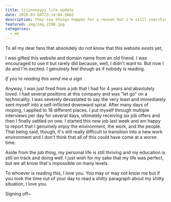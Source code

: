 ```yaml
---
title: tiiinnnyyyy life update
date: 2020-03-04T23:14:04.566Z
description: they say things happen for a reason but i'm still searching for that reason
featured: img/img_2198.jpg
categories:
  - me
---
```

To all my dear fans that absolutely do not know that this website exists yet, 

I was gifted this website and domain name from an old friend. I was encouraged to use it but rarely did because, well, I didn't want to. But now I do and I'm excited. I genuinely feel though as if nobody is reading.

*If you're reading this send me a sign*

Anyway, I was just fired from a job that I had for 4 years and absolutely loved. I had several positions at this company and was "let go" on a technicality. I was severely devastated to say the very least and immediately sent myself into a self-inflicted downward spiral. After many days of moping, I applied to 18 different places. I put myself through multiple interviews per day for several days, ultimately receiving six job offers and then I finally settled on one. I started this new job last week and am happy to report that I genuinely enjoy the environment, the work, and the people. That being said, though, it's still really difficult to transition into a new work environment and I don't think that all of this could have come at a worse time. 

Aside from the job thing, my personal life is still thriving and my education is still on track and doing well. I just wish for my sake that my life was perfect, but we all know that's impossible on many levels. 

To whoever is reading this, I love you. You may or may not know me but if you took the time out of your day to read a shitty paragraph about my shitty situation, I love you. 

Signing off~